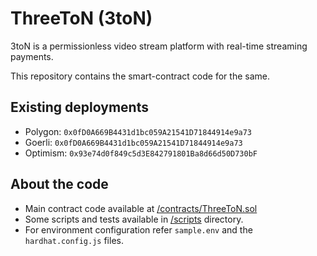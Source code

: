 # ThreeToN (3toN)

3toN is a permissionless video stream platform with real-time streaming payments.

This repository contains the smart-contract code for the same.

## Existing deployments

- Polygon: `0x0fD0A669B4431d1bc059A21541D71844914e9a73`
- Goerli: `0x0fD0A669B4431d1bc059A21541D71844914e9a73`
- Optimism: `0x93e74d0f849c5d3E842791801Ba8d66d50D730bF`

## About the code

- Main contract code available at [/contracts/ThreeToN.sol](/contracts/ThreeToN.sol)
- Some scripts and tests available in [/scripts](/scripts) directory.
- For environment configuration refer `sample.env` and the `hardhat.config.js` files.
